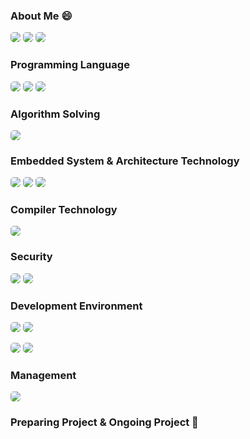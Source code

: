 ### About Me 😄

<p>
<img src="https://img.shields.io/badge/honest-000000?style=for-the-badge&logoColor=white" style="border-radius:5px"/>
<img src="https://img.shields.io/badge/hope-03234B?style=for-the-badge&logoColor=white" style="border-radius:5px"/>
<img src="https://img.shields.io/badge/courage-C6002B?style=for-the-badge&logoColor=white" style="border-radius:5px"/>
</p>

<!--
**shNext/shNext** is a ✨ _special_ ✨ repository because its `README.md` (this file) appears on your GitHub profile.

Here are some ideas to get you started:

- 🔭 I’m currently working on ...
- 🌱 I’m currently learning ...
- 👯 I’m looking to collaborate on ...
- 🤔 I’m looking for help with ...
- 💬 Ask me about ...
- 📫 How to reach me: ...
- 😄 Pronouns: ...
- ⚡ Fun fact: ...
-->

### Programming Language

<p>
<img src="https://img.shields.io/badge/C-A8B9CC?style=for-the-badge&logo=C&logoColor=white" style="border-radius:5px"/>
<img src="https://img.shields.io/badge/cplusplus-00599C?style=for-the-badge&logo=cplusplus&logoColor=white" style="border-radius:5px"/>
<img src="https://img.shields.io/badge/rust-000000?style=for-the-badge&logo=rust&logoColor=white" style="border-radius:5px"/>
</p>

### Algorithm Solving

<p>
<img src="https://img.shields.io/badge/Neetcode-00599C?style=for-the-badge&logo=cplusplus&logoColor=white" style="border-radius:5px"/>
</p>

### Embedded System & Architecture Technology

<p>
<img src="https://img.shields.io/badge/STM32F429ZI-03234B?style=for-the-badge&logo=stmicroelectronics&logoColor=white" style="border-radius:5px"/>
<img src="https://img.shields.io/badge/ARMv7m-0091BD?style=for-the-badge&logo=arm&logoColor=white" style="border-radius:5px"/>
<img src="https://img.shields.io/badge/Vim3-49B48A?style=for-the-badge&logoColor=white" style="border-radius:5px"/>
</p>

### Compiler Technology

<img src="https://img.shields.io/badge/LLVM-262D3A?style=for-the-badge&logo=LLVM&logoColor=white" style="border-radius:5px"/>

### Security

<p>
<img src="https://img.shields.io/badge/cryptography-000000?style=for-the-badge&logoColor=white" style="border-radius:5px"/>  
<img src="https://img.shields.io/badge/system feature-0091BD?style=for-the-badge&logoColor=white" style="border-radius:5px"/>
</p>

### Development Environment

<p>
<img src="https://img.shields.io/badge/Windows-03234B?style=for-the-badge&logoColor=white" style="border-radius:5px"/>  
<img src="https://img.shields.io/badge/STM32Cube-03234B?style=for-the-badge&logoColor=white" style="border-radius:5px"/>  
</p>

<p>
<img src="https://img.shields.io/badge/VirtualBox-262D3A?style=for-the-badge&logoColor=white" style="border-radius:5px"/>  
<img src="https://img.shields.io/badge/Ubuntu22.04LTS-262D3A?style=for-the-badge&logoColor=white" style="border-radius:5px"/>
</p>

### Management

<p>
<img src="https://img.shields.io/badge/github-181717?style=for-the-badge&logo=github&logoColor=white" style="border-radius:5px"/>
</p>

### Preparing Project & Ongoing Project 🤔 


